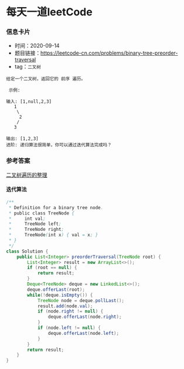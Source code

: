 # 每天一道leetCode

### 信息卡片

- 时间：2020-09-14
- 题目链接：https://leetcode-cn.com/problems/binary-tree-preorder-traversal
- tag：`二叉树`

```
给定一个二叉树，返回它的 前序 遍历。

 示例:

输入: [1,null,2,3]  
   1
    \
     2
    /
   3 

输出: [1,2,3]
进阶: 递归算法很简单，你可以通过迭代算法完成吗？

```

### 参考答案
[二叉树遍历的整理](https://leetcode-cn.com/problems/binary-tree-preorder-traversal/solution/dai-ma-sui-xiang-lu-chi-tou-qian-zhong-hou-xu-de-d/)

#### 迭代算法

```java
/**
 * Definition for a binary tree node.
 * public class TreeNode {
 *     int val;
 *     TreeNode left;
 *     TreeNode right;
 *     TreeNode(int x) { val = x; }
 * }
 */
class Solution {
    public List<Integer> preorderTraversal(TreeNode root) {
        List<Integer> result = new ArrayList<>();
        if (root == null) {
            return result;
        }
        Deque<TreeNode> deque = new LinkedList<>();
        deque.offerLast(root);
        while(!deque.isEmpty()) {
            TreeNode node = deque.pollLast();
            result.add(node.val);
            if (node.right != null) {
                deque.offerLast(node.right);
            }
            if (node.left != null) {
                deque.offerLast(node.left);
            }
        }
        return result;
    }
}
```
